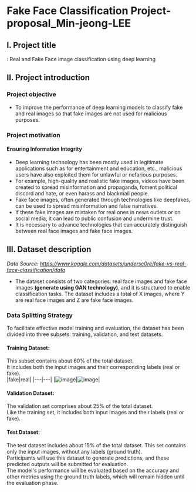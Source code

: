 # Fake Face Classification Project-proposal_Min-jeong-LEE

## I. Project title  
: Real and Fake Face image classification using deep learning  

## II. Project introduction  
### Project objective  
  - To improve the performance of deep learning models to classify fake and real images so that fake images are not used for malicious purposes.
### Project motivation  
#### Ensuring Information Integrity
  - Deep learning technology has been mostly used in legitimate applications such as for entertainment and education, etc., malicious users have also exploited them for unlawful or nefarious purposes.  
  - For example, high-quality and realistic fake images, videos have been created to spread misinformation and propaganda, foment political discord and hate, or even harass and blackmail people.  
  - Fake face images, often generated through technologies like deepfakes, can be used to spread misinformation and false narratives.
  - If these fake images are mistaken for real ones in news outlets or on social media, it can lead to public confusion and undermine trust.
  - It is necessary to advance technologies that can accurately distinguish between real face images and fake face images.  

## III. Dataset description 
*Data Source: https://www.kaggle.com/datasets/undersc0re/fake-vs-real-face-classification/data*  
-   The dataset consists of two categories: real face images and fake face images **(generate using GAN technology)**, and it is structured to enable classification tasks. The dataset includes a total of X images, where Y are real face images and Z are fake face images.
### Data Splitting Strategy  
  To facilitate effective model training and evaluation, the dataset has been divided into three subsets: training, validation, and test datasets.  

#### Training Dataset:  

  This subset contains about 60% of the total dataset.  
  It includes both the input images and their corresponding labels (real or fake).  
  |fake|real|
  |---|---|
|![image](https://github.com/user-attachments/assets/8ab9e62f-1284-4391-8d5e-e8b490c0d23b)|![image](https://github.com/user-attachments/assets/0e318ab2-e688-46d5-9223-6d9fb054fbb2)|


#### Validation Dataset:

  The validation set comprises about 25% of the total dataset.  
  Like the training set, it includes both input images and their labels (real or fake).  

#### Test Dataset:

  The test dataset includes about 15% of the total dataset.
  This set contains only the input images, without any labels (ground truth).  
  Participants will use this dataset to generate predictions, and these predicted outputs will be submitted for evaluation.  
  The model's performance will be evaluated based on the accuracy and other metrics using the ground truth labels, which will remain hidden until the evaluation phase.  
